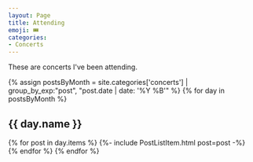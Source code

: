 ```yaml
---
layout: Page
title: Attending
emoji: 🎟
categories:
- Concerts
---
```


These are concerts I've been attending.

{% assign postsByMonth = 
site.categories['concerts'] | group_by_exp:"post", "post.date | date: '%Y %B'" %}
{% for day in postsByMonth %}
  <h2 id="{{ day.name }}">{{ day.name }}</h2>
  {% for post in day.items %}
  {%- include PostListItem.html post=post -%}
  {% endfor %}
{% endfor %}
